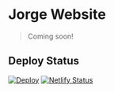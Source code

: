 # Jorge Website

> Coming soon!

## Deploy Status

[![Deploy](https://github.com/Jorgen-Jr/room/actions/workflows/deploy.yml/badge.svg)](https://github.com/Jorgen-Jr/room/actions/workflows/deploy.yml)
[![Netlify Status](https://api.netlify.com/api/v1/badges/a30b588b-14c6-43a9-a4a4-23e1661e5d7c/deploy-status)](https://app.netlify.com/sites/joujiroom/deploys)
